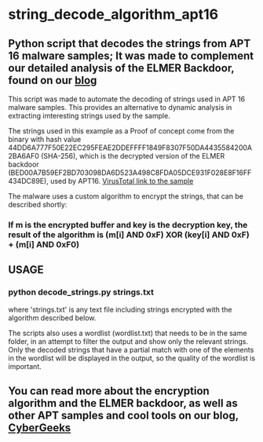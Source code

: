 # string_decode_algorithm_apt16
## Python script that decodes the strings from APT 16 malware samples; It was made to complement our detailed analysis of the ELMER Backdoor, found on our [blog]()

This script was made to automate the decoding of strings used in APT 16 malware samples. This provides an alternative to dynamic analysis in extracting imteresting strings used by the sample.

The strings used in this example as a Proof of concept come from the binary with hash value 44DD6A777F50E22EC295FEAE2DDEFFFF1849F8307F50DA4435584200A2BA6AF0 (SHA-256), which is the decrypted version of the ELMER backdoor (BED00A7B59EF2BD703098DA6D523A498C8FDA05DCE931F028E8F16FF434DC89E), used by APT16. [VirusTotal link to the sample](https://www.virustotal.com/gui/file/bed00a7b59ef2bd703098da6d523a498c8fda05dce931f028e8f16ff434dc89e/detection)

The malware uses a custom algorithm to encrypt the strings, that can be described shortly: 

### If m is the encrypted buffer and key is the decryption key, the result of the algorithm is (m[i] AND 0xF) XOR (key[i] AND 0xF) + (m[i] AND 0xF0)

## USAGE

### python decode_strings.py strings.txt 

where 'strings.txt' is any text file including strings encrypted with the algorithm described below.

The scripts also uses a wordlist (wordlist.txt) that needs to be in the same folder, in an attempt to filter the output and show only the relevant strings. Only the decoded strings that have a partial match with one of the elements in the wordlist will be displayed in the output, so the quality of the wordlist is important.

## You can read more about the encryption algorithm and the ELMER backdoor, as well as other APT samples and cool tools on our blog, [CyberGeeks](https://cybergeeks.tech/)
